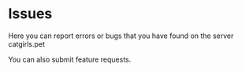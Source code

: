 # Issues
Here you can report errors or bugs that you have found on the server catgirls.pet

You can also submit feature requests.
